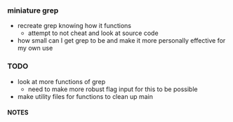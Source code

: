 ### miniature grep
* recreate grep knowing how it functions
	* attempt to not cheat and look at source code
* how small can I get grep to be and make it more personally effective
for my own use

### TODO
* look at more functions of grep
	- need to make more robust flag input for this to be possible
* make utility files for functions to clean up main

#### NOTES

